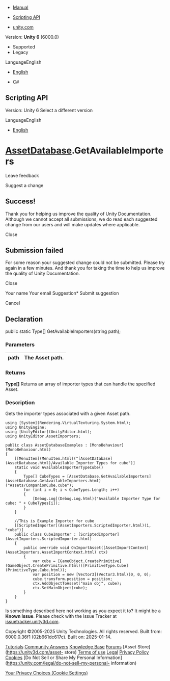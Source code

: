 [ ]()

  * [Manual](../Manual/index.html)
  * [Scripting API](../ScriptReference/index.html)

  * [unity.com](https://unity.com/)

Version: **Unity 6** (6000.0)

  * Supported
  * Legacy

LanguageEnglish

  * [English]()

  * C#

[ ](https://docs.unity3d.com)

## Scripting API

Version: Unity 6 Select a different version

LanguageEnglish

  * [English]()

#  [AssetDatabase](AssetDatabase.html).GetAvailableImporters

Leave feedback

Suggest a change

## Success!

Thank you for helping us improve the quality of Unity Documentation. Although
we cannot accept all submissions, we do read each suggested change from our
users and will make updates where applicable.

Close

## Submission failed

For some reason your suggested change could not be submitted. Please <a>try
again</a> in a few minutes. And thank you for taking the time to help us
improve the quality of Unity Documentation.

Close

Your name Your email Suggestion* Submit suggestion

Cancel

[ ]()

## Declaration

public static Type[] GetAvailableImporters(string path);

### Parameters

path | The Asset path.  
---|---  
  
### Returns

**Type[]** Returns an array of importer types that can handle the specified
Asset.

### Description

Gets the importer types associated with a given Asset path.

    
    
    using [System](Rendering.VirtualTexturing.System.html);
    using UnityEngine;
    using [UnityEditor](UnityEditor.html);
    using UnityEditor.AssetImporters;  
      
    public class AssetDatabaseExamples : [MonoBehaviour](MonoBehaviour.html)
    {
        [[MenuItem](MenuItem.html)("[AssetDatabase](AssetDatabase.html)/Available Importer Types for cube")]
        static void AvailableImporterTypeCube()
        {
            Type[] CubeTypes = [AssetDatabase.GetAvailableImporters](AssetDatabase.GetAvailableImporters.html)("Assets/CompanionCube.cube");
            for (int i = 0; i < CubeTypes.Length; i++)
            {
                [Debug.Log](Debug.Log.html)("Available Importer Type for cube: " + CubeTypes[i]);
            }
        }  
      
        //This is Example Importer for cube
        [[ScriptedImporter](AssetImporters.ScriptedImporter.html)(1, "cube")]
        public class CubeImporter : [ScriptedImporter](AssetImporters.ScriptedImporter.html)
        {
            public override void OnImportAsset([AssetImportContext](AssetImporters.AssetImportContext.html) ctx)
            {
                var cube = [GameObject.CreatePrimitive](GameObject.CreatePrimitive.html)([PrimitiveType.Cube](PrimitiveType.Cube.html));
                var position = new [Vector3](Vector3.html)(0, 0, 0);
                cube.transform.position = position;
                ctx.AddObjectToAsset("main obj", cube);
                ctx.SetMainObject(cube);
            }
        }
    }

Is something described here not working as you expect it to? It might be a
**Known Issue**. Please check with the Issue Tracker at
[issuetracker.unity3d.com](https://issuetracker.unity3d.com).

Copyright ©2005-2025 Unity Technologies. All rights reserved. Built from:
6000.0.36f1 (02b661dc617c). Built on: 2025-01-14.

[Tutorials](https://unity3d.com/learn) [Community
Answers](https://answers.unity3d.com) [Knowledge
Base](https://support.unity3d.com/hc/en-us)
[Forums](https://forum.unity3d.com) [Asset Store](https://unity3d.com/asset-
store) [Terms of use](https://docs.unity3d.com/Manual/TermsOfUse.html)
[Legal](https://unity.com/legal) [Privacy
Policy](https://unity.com/legal/privacy-policy)
[Cookies](https://unity.com/legal/cookie-policy) [Do Not Sell or Share My
Personal Information](https://unity.com/legal/do-not-sell-my-personal-
information)

[Your Privacy Choices (Cookie Settings)](javascript:void\(0\);)

